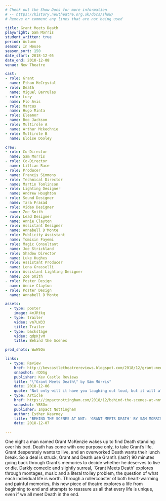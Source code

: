 ```yaml
---
# Check out the Show Docs for more information
# -- https://history.newtheatre.org.uk/docs/show/
# Remove or comment any lines that are not being used

title: Grant Meets Death
playwright: Sam Morris
student_written: true
period: Autumn
season: In House
season_sort: 150
date_start: 2018-12-05
date_end: 2018-12-08
venue: New Theatre

cast:
- role: Grant
  name: Ethan McCrystal
- role: Death
  name: Miguel Barrulas
- role: Lucy
  name: Flo Avis
- role: Marcus
  name: Hugo Minta
- role: Eleanor
  name: Boo Jackson
- role: Multirole A
  name: Arthur Mckechnie
- role: Multirole B
  name: Eloise Dooley

crew:
- role: Co-Director
  name: Sam Morris
- role: Co-Director
  name: Lillian Race
- role: Producer
  name: Francis Simmons
- role: Technical Director
  name: Martin Tomlinson
- role: Lighting Designer
  name: Andrew Houghton
- role: Sound Designer
  name: Tara Prasad
- role: Video Designer
  name: Zoe Smith
- role: Lead Designer
  name: Annie Clayton
- role: Assistant Designer
  name: Annabell D'Monte
- role: Publicity Assistant
  name: Tomisin Fayemi
- role: Magic Consultant
  name: Joe Strickland
- role: Shadow Director
  name: Luke Hughes
- role: Assistant Producer
  name: Lena Grasselli
- role: Assistant Lighting Designer
  name: Zoe Smith
- role: Poster Design
  name: Annie Clayton
- role: Poster Design
  name: Annabell D'Monte

assets:
  - type: poster
    image: 4mJRtkq
  - type: trailer
    video: vn7LW33
    title: Trailer
  - type: backstage
    video: qdpKjvM
    title: Behind the Scenes

prod_shots: WwW5Qm

links:
  - type: Review
    href: http://kevcastletheatrereviews.blogspot.com/2018/12/grant-meets-death-by-sam-morris.html
    snapshot: rDDSg
    publisher: Kev Castle Reviews
    title: "\"Grant Meets Death\" by Säm Mörris"
    date: 2018-12-06
    quote: "Not only will it have you laughing out loud, but it will also get you thinking as well, and possibly make you question many things about yourself and your life."
  - type: Article
    href: https://impactnottingham.com/2018/12/behind-the-scenes-at-nnt-grant-meets-death-by-sam-morris/
    snapshot: YBSOm
    publisher: Impact Nottingham
    author: Esther Kearney
    title: "BEHIND THE SCENES AT NNT: 'GRANT MEETS DEATH' BY SAM MORRIS"
    date: 2018-12-07

---
```


One night a man named Grant McKenzie wakes up to find Death standing over his bed. Death has come with one purpose only, to take Grant’s life. Grant desperately wants to live, and an overworked Death wants their lunch break. So a deal is struck, Grant and Death use Grant’s (last?) 90 minutes going back through Grant’s memories to decide whether he deserves to live or die. Darkly comedic and slightly surreal, 'Grant Meets Death' explores through montages, music and a literal trolley problem, the question of what each individual life is worth. Through a rollercoaster of both heart-warming and painful memories, this new piece of theatre explores a life from beginning to end and attempts to reassure us all that every life is unique, even if we all meet Death in the end.


